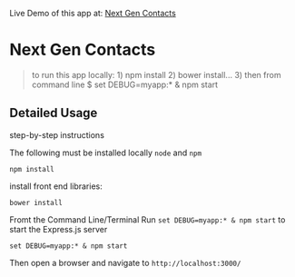 Live Demo of this app at: [Next Gen Contacts](https://nextgencontacts.firebaseapp.com)
# Next Gen Contacts

> to run this app locally: 1) npm install 2) bower install... 3) then from command line $ set DEBUG=myapp:* & npm start 

## Detailed Usage

step-by-step instructions 

The following must be installed locally `node` and `npm`
```
npm install 
```

install front end libraries:
```
bower install
```

Fromt the Command Line/Terminal Run `set DEBUG=myapp:* & npm start` to start the Express.js server
```
set DEBUG=myapp:* & npm start
```

Then open a browser and navigate to `http://localhost:3000/`

